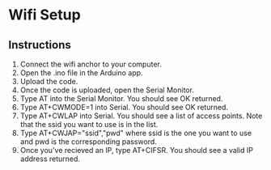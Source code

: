 # Wifi Setup

## Instructions
1. Connect the wifi anchor to your computer.
2. Open the .ino file in the Arduino app.
3. Upload the code.
4. Once the code is uploaded, open the Serial Monitor.
5. Type AT into the Serial Monitor. You should see OK returned.
6. Type AT+CWMODE=1 into Serial. You should see OK returned.
7. Type AT+CWLAP into Serial. You should see a list of access points. Note that the ssid you want to use is in the list.
8. Type AT+CWJAP="ssid","pwd" where ssid is the one you want to use and pwd is the corresponding password.
9. Once you've recieved an IP, type AT+CIFSR. You should see a valid IP address returned.
